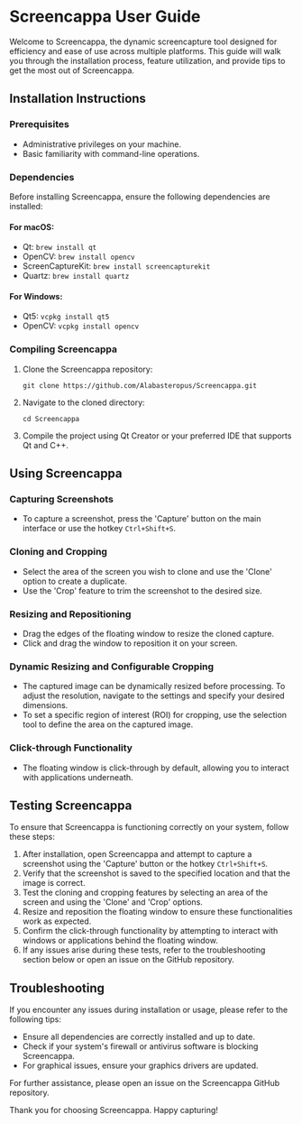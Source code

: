 # Screencappa User Guide

Welcome to Screencappa, the dynamic screencapture tool designed for efficiency and ease of use across multiple platforms. This guide will walk you through the installation process, feature utilization, and provide tips to get the most out of Screencappa.

## Installation Instructions

### Prerequisites
- Administrative privileges on your machine.
- Basic familiarity with command-line operations.

### Dependencies
Before installing Screencappa, ensure the following dependencies are installed:

#### For macOS:
- Qt: `brew install qt`
- OpenCV: `brew install opencv`
- ScreenCaptureKit: `brew install screencapturekit`
- Quartz: `brew install quartz`

#### For Windows:
- Qt5: `vcpkg install qt5`
- OpenCV: `vcpkg install opencv`

### Compiling Screencappa
1. Clone the Screencappa repository:
   ```
   git clone https://github.com/Alabasteropus/Screencappa.git
   ```
2. Navigate to the cloned directory:
   ```
   cd Screencappa
   ```
3. Compile the project using Qt Creator or your preferred IDE that supports Qt and C++.

## Using Screencappa

### Capturing Screenshots
- To capture a screenshot, press the 'Capture' button on the main interface or use the hotkey `Ctrl+Shift+S`.

### Cloning and Cropping
- Select the area of the screen you wish to clone and use the 'Clone' option to create a duplicate.
- Use the 'Crop' feature to trim the screenshot to the desired size.

### Resizing and Repositioning
- Drag the edges of the floating window to resize the cloned capture.
- Click and drag the window to reposition it on your screen.

### Dynamic Resizing and Configurable Cropping
- The captured image can be dynamically resized before processing. To adjust the resolution, navigate to the settings and specify your desired dimensions.
- To set a specific region of interest (ROI) for cropping, use the selection tool to define the area on the captured image.

### Click-through Functionality
- The floating window is click-through by default, allowing you to interact with applications underneath.

## Testing Screencappa

To ensure that Screencappa is functioning correctly on your system, follow these steps:

1. After installation, open Screencappa and attempt to capture a screenshot using the 'Capture' button or the hotkey `Ctrl+Shift+S`.
2. Verify that the screenshot is saved to the specified location and that the image is correct.
3. Test the cloning and cropping features by selecting an area of the screen and using the 'Clone' and 'Crop' options.
4. Resize and reposition the floating window to ensure these functionalities work as expected.
5. Confirm the click-through functionality by attempting to interact with windows or applications behind the floating window.
6. If any issues arise during these tests, refer to the troubleshooting section below or open an issue on the GitHub repository.

## Troubleshooting

If you encounter any issues during installation or usage, please refer to the following tips:

- Ensure all dependencies are correctly installed and up to date.
- Check if your system's firewall or antivirus software is blocking Screencappa.
- For graphical issues, ensure your graphics drivers are updated.

For further assistance, please open an issue on the Screencappa GitHub repository.

Thank you for choosing Screencappa. Happy capturing!
